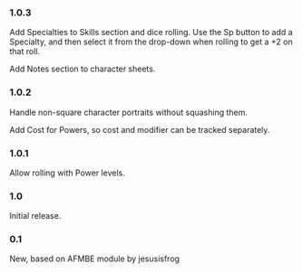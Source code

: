 ### 1.0.3

Add Specialties to Skills section and dice rolling.  Use the Sp button to add a Specialty, and then select it from the drop-down when rolling to get a +2 on that roll.

Add Notes section to character sheets.

### 1.0.2

Handle non-square character portraits without squashing them.

Add Cost for Powers, so cost and modifier can be tracked separately.

### 1.0.1

Allow rolling with Power levels.

### 1.0

Initial release.

### 0.1

New, based on AFMBE module by jesusisfrog